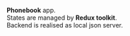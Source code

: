<b>Phonebook</b> app. <br>States are managed by <b>Redux toolkit</b>. <br>Backend is realised as local json server.
